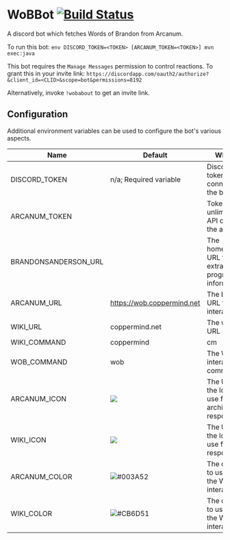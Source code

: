 # WoBBot [![Build Status](https://travis-ci.org/Palanaeum/WoBBot.svg?branch=master)](https://travis-ci.org/Palanaeum/WoBBot)
A discord bot which fetches Words of Brandon from Arcanum.

To run this bot: `env DISCORD_TOKEN=<TOKEN> [ARCANUM_TOKEN=<TOKEN>] mvn exec:java`

This bot requires the `Manage Messages` permission to control reactions. To grant this in your invite link: 
`https://discordapp.com/oauth2/authorize?&client_id=<CLID>&scope=bot&permissions=8192`

Alternatively, invoke `!wobabout` to get an invite link.

## Configuration

Additional environment variables can be used to configure the bot's various aspects.

| Name | Default | What? |
| ---- | ------- | ----- |
| DISCORD_TOKEN | n/a; Required variable | Discord token to connect to the bot |
| ARCANUM_TOKEN | | Token for unlimited API calls to the archive |
| BRANDONSANDERSON_URL | | The homepage URL to extract progress information |
| ARCANUM_URL | https://wob.coppermind.net | The base URL for API interactions |
| WIKI_URL | coppermind.net | The wiki URL |
| WIKI_COMMAND | coppermind|cm | The wiki interaction command |
| WOB_COMMAND | wob | The WoB interaction command |
| ARCANUM_ICON | ![](https://cdn.discordapp.com/emojis/373082865073913859.png?v=1) | The URL of the Icon to use for archive responses |
| WIKI_ICON | ![](https://cdn.discordapp.com/emojis/432391749550342145.png?v=1) | The URL of the Icon to use for wiki responses |
| ARCANUM_COLOR | ![#003A52](https://via.placeholder.com/15/003A52/000000?text=+) | The color to use in the WoB interactions |
| WIKI_COLOR | ![#CB6D51](https://via.placeholder.com/15/CB6D51/000000?text=+) | The color to use in the Wiki interactions |
